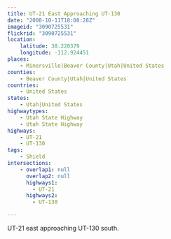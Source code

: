 ```yaml
---
title: UT-21 East Approaching UT-130
date: "2008-10-11T18:08:28Z"
imageid: "3090725531"
flickrid: "3090725531"
location:
    latitude: 38.220379
    longitude: -112.924451
places:
    - Minersville|Beaver County|Utah|United States
counties:
    - Beaver County|Utah|United States
countries:
    - United States
states:
    - Utah|United States
highwaytypes:
    - Utah State Highway
    - Utah State Highway
highways:
    - UT-21
    - UT-130
tags:
    - Shield
intersections:
    - overlap1: null
      overlap2: null
      highways1:
        - UT-21
      highways2:
        - UT-130

---
```

UT-21 east approaching UT-130 south.